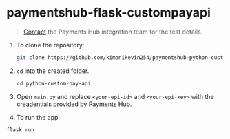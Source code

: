 # paymentshub-flask-custompayapi

> [Contact](https://developer.paymentshub.com/contact) the Payments Hub integration team for the test details.

1. To clone the repository:

    ```bash
    git clone https://github.com/kimanikevin254/paymentshub-python-custom-pay-api.git python-custom-pay-api
    ```

2. `cd` into the created folder.

    ```bash
    cd python-custom-pay-api
    ```

3. Open `main.py` and replace `<your-epi-id>` and `<your-epi-key>` with the creadentials provided by Payments Hub.

4. To run the app:

```bash
flask run
```
